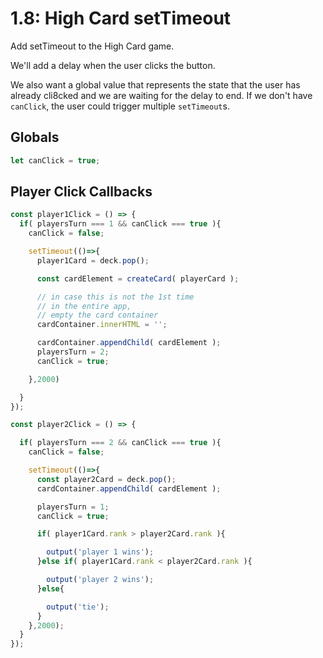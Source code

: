 # 1.8: High Card setTimeout

Add setTimeout to the High Card game.

We'll add a delay when the user clicks the button.

We also want a global value that represents the state that the user has already cli8cked and we are waiting for the delay to end. If we don't have `canClick`, the user could trigger multiple `setTimeout`s.

## Globals

```javascript
let canClick = true;
```

## Player Click Callbacks

```javascript
const player1Click = () => {
  if( playersTurn === 1 && canClick === true ){
    canClick = false;

    setTimeout(()=>{
      player1Card = deck.pop();

      const cardElement = createCard( playerCard );

      // in case this is not the 1st time
      // in the entire app,
      // empty the card container
      cardContainer.innerHTML = '';

      cardContainer.appendChild( cardElement );
      playersTurn = 2;
      canClick = true;

    },2000)

  }
});

const player2Click = () => {

  if( playersTurn === 2 && canClick === true ){
    canClick = false;

    setTimeout(()=>{
      const player2Card = deck.pop();
      cardContainer.appendChild( cardElement );

      playersTurn = 1;
      canClick = true;

      if( player1Card.rank > player2Card.rank ){

        output('player 1 wins');
      }else if( player1Card.rank < player2Card.rank ){

        output('player 2 wins');
      }else{

        output('tie');
      }
    },2000);
  }
});
```

